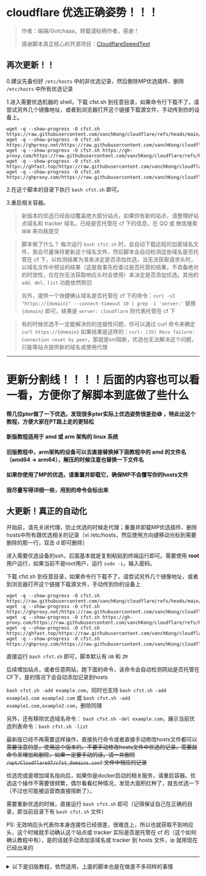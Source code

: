 # cloudflare 优选正确姿势！！！

> 作者：端端/Gotchaaa，转载请标明作者，感谢！
> 
> 感谢脚本真正核心的开源项目：[CloudflareSpeedTest](https://github.com/XIU2/CloudflareSpeedTest)

## 再次更新！！
0.建议先备份好 `/etc/hosts` 中的非优选记录，然后删除MP优选插件、删除 `/etc/hosts` 中所有优选记录

1.进入需要优选机器的 shell，下载 cfst.sh 到任意目录，如果命令行下载不了，请尝试另外几个镜像地址，或者到浏览器打开这个链接下载源文件，手动传到你的设备上。
```
wget -q --show-progress -O cfst.sh https://raw.githubusercontent.com/vanchKong/cloudflare/refs/heads/main/cfst.sh
wget -q --show-progress -O cfst.sh https://ghproxy.net/https://raw.githubusercontent.com/vanchKong/cloudflare/refs/heads/main/cfst.sh
wget -q --show-progress -O cfst.sh https://gh-proxy.com/https://raw.githubusercontent.com/vanchKong/cloudflare/refs/heads/main/cfst.sh
wget -q --show-progress -O cfst.sh https://ghfast.top/https://raw.githubusercontent.com/vanchKong/cloudflare/refs/heads/main/cfst.sh
wget -q --show-progress -O cfst.sh https://ghproxy.com/https://raw.githubusercontent.com/vanchKong/cloudflare/refs/heads/main/cfst.sh
```

2.在这个脚本的目录下执行 `bash cfst.sh` 即可。

3.重启相关容器。

> 新版本的优选已经自动覆盖绝大部分站点，如果你有新的站点，请整理好站点域名和 tracker 域名，已经是否托管在 cf 下的信息，在 QQ 或 微信搜索 `端端` 来向我提交

> 脚本做了什么？
> 每次运行 `bash cfst.sh` 时，会自动下载远程的加密域名文件，我会尽量保持更新这个域名文件，然后脚本会自动检测这些域名是否托管在 cf 下，以检测结果为准来决定是否添加优选，当无法获取请求头时，以域名文件中预设的结果（这是我事先检查过是否托管的结果，不具备绝对的时效性，仅在你无法获取响应头时会使用）来决定是否添加优选。其他的 `add、del、list` 功能依然照旧

> 另外，提供一个快捷确认域名是否托管在 cf 下的命令：`curl -sI "https://{domain}" --connect-timeout 10 | grep -i 'server:'`
> 替换 `{domain}` 即可，结果是 `server: cloudflare` 则代表托管在 cf 下

> 有的时候优选不一定能解决你的连接性问题，你可以通过 curl 命令来确定
> `curl https://{domain}`
> 如果结果是这样的：`curl: (35) Recv failure: Connection reset by peer`，那就是sni阻断，优选也无法解决这个问题，只能等站点提供新的域名或使用代理


------------------
# 更新分割线！！！！后面的内容也可以看一看，方便你了解脚本到底做了些什么



#### 帮几位pter做了一下优选，发现很多pter实际上优选姿势很差劲😅 ，特此出这个教程，方便大家在PT路上走的更轻松
#### 新版教程适用于 amd 或 arm 架构的 linux 系统
#### 旧版教程中，arm架构的设备可以去直接替换掉下面教程中的 amd 的文件名（amd64 -> arm64），解压的时候注意也替换一下文件名
#### 如果你使用了MP的优选，请重置并卸载它，确保MP不会覆写你的hosts文件
#### 我尽量写得详细一些，用到的命令会标出来

## 大更新！真正的自动化

开始前，请先关闭代理，防止优选的时候走代理；重置并卸载MP优选插件、删除hosts中所有跟优选相关的记录（vi /etc/hosts，然后使用方向键移动光标到需要删除的那一行，双击 d 即可删除）

进入需要优选设备的ssh，后面基本就是复制粘贴到终端运行即可。需要使用 **root** 用户运行，如果当前不是root用户，运行 `sudo -i`，输入密码。

下载 cfst.sh 到任意目录，如果命令行下载不了，请尝试另外几个镜像地址，或者到浏览器打开这个链接下载源文件，手动传到你的设备上

```
wget -q --show-progress -O cfst.sh https://raw.githubusercontent.com/vanchKong/cloudflare/refs/heads/main/cfst.sh
wget -q --show-progress -O cfst.sh https://ghproxy.net/https://raw.githubusercontent.com/vanchKong/cloudflare/refs/heads/main/cfst.sh
wget -q --show-progress -O cfst.sh https://gh-proxy.com/https://raw.githubusercontent.com/vanchKong/cloudflare/refs/heads/main/cfst.sh
wget -q --show-progress -O cfst.sh https://ghfast.top/https://raw.githubusercontent.com/vanchKong/cloudflare/refs/heads/main/cfst.sh
wget -q --show-progress -O cfst.sh https://ghproxy.com/https://raw.githubusercontent.com/vanchKong/cloudflare/refs/heads/main/cfst.sh
```

直接运行 `bash cfst.sh` 即可，脚本默认有 `UB` 和 `ZM`

后续增加站点，或者任意网站，跑下面的命令，该命令会自动检测网站是否托管在CF下，是的情况下会自动添加记录到hosts

`bash cfst.sh -add example.com`，同时也支持 `bash cfst.sh -add example1.com example2.com` 或 `bash cfst.sh -add example1.com,example2.com`，删除同理

另外，还有移除优选域名命令： `bash cfst.sh -del example.com`，展示当前优选列表命令：`bash cfst.sh -list`

最新版已经不再需要这样操作，直接执行命令或者直接手动修改hosts文件都可以
~~需要注意的是，使用这个版本的，不要手动修改hosts文件中优选的记录，需要敲命令来增加和删除，如果一定要手动的话，请一并删除 `/opt/CloudflareST/cfst_domains.conf` 文件中相应的记录~~

优选完或是增加域名指向后，如果你是docker启动的相关服务，请重启容器。优选这个操作不需要很频繁，偶尔看看红种情况，发现大面积红种了，就去优选一下（不过也可能被运营商直接阻断了）。

需要重新优选的时候，直接运行 `bash cfst.sh` 即可（记得保证自己在正确的目录，即当前目录下有 `bash cfst.sh` 文件）

PS: 无效响应头代表你本身连接性已经很差，很难连上，所以也就获取不到响应头，这个时候就手动确认这个站点或 tracker 实际是否是托管在 cf 的（这个如何确认教程中有），是的话就手动添加该域名或 tracker 到 hosts 文件，ip 就用现在已经出来的

--- 
<details>
  <summary>以下是旧版教程，依然适用，上面的脚本也是在做差不多同样的事情</summary>

- ### 安装 CloudflareST
> 一般我会把它装在 /opt 目录下，当然，如果你知道自己在做什么，你可以按照自己的习惯来，OK，首先切换到 opt 目录、创建文件夹
> 
> `cd /opt`
> 
> `mkdir CloudflareST && cd CloudflareST`
>
> 然后下载CloudflareST压缩包
>
> `wget -N https://github.com/XIU2/CloudflareSpeedTest/releases/download/v2.2.5/CloudflareST_linux_amd64.tar.gz`
>
> 如果你是在国内网络环境中下载，那么请使用下面这几个镜像加速之一：
>
> `wget -N https://ghp.ci/https://github.com/XIU2/CloudflareSpeedTest/releases/download/v2.2.5/CloudflareST_linux_amd64.tar.gz`
>
> `wget -N https://ghproxy.net/https://github.com/XIU2/CloudflareSpeedTest/releases/download/v2.2.5/CloudflareST_linux_amd64.tar.gz`
>
> `wget -N https://gh-proxy.com/https://github.com/XIU2/CloudflareSpeedTest/releases/download/v2.2.5/CloudflareST_linux_amd64.tar.gz`
> 
> `wget -N https://ghproxy.cc/https://github.com/XIU2/CloudflareSpeedTest/releases/download/v2.2.5/CloudflareST_linux_amd64.tar.gz`
>
> 如果下载失败的话，尝试删除 -N 参数（如果是为了更新，则记得提前删除旧压缩包 `rm CloudflareST_linux_amd64.tar.gz` ）
>
> 解压
>
> `tar -zxf CloudflareST_linux_amd64.tar.gz`
>
> 赋予目录执行权限
>
> `cd .. && chmod +x CloudflareST && cd CloudflareST`

- ### 如何判断哪些站点可以添加优选IP指向
> 任意打开一个站点，打开控制台切换至 `网络/network` 选项，保证筛选器选择的是 `全部`，刷新网页，在 `网络/network` 选项翻到第一个请求，找到 `响应标头/Response Header`，在里面找 `server`，如果 `server` 是 `cloudflare`，则代表该域名可以添加到 `hosts` 文件当中（注意，当前地址栏中是二级域名就添加二级域名，是顶级域名就添加顶级域名，不要自作聪明）。
> 
> 关于tracker：有些站点的 tracker 挂靠在cf下，有些没有，你可以手动添加一个种子下载，查看具体的 tracker 域名是什么（同样，是二级域名就复制二级域名，是顶级域名就复制顶级域名），将域名复制粘贴到浏览器打开，重复刚刚上面对于站点的步骤即可。

- ### 准备 hosts 初始文件，这里你需要会如何在linux中编辑保存文件
> 你需要编辑的文件是 `/etc/hosts`，一般命令是 `vi /etc/hosts`，进入文件后，按 `i` 进入编辑模式，按 `Esc` 退出编辑模式，退出编辑模式后按 `:wq` 保存退出，按 `:q!` 不保存强制退出
>
> 如果你之前优选过，但是不知道自己在做什么或者比较模棱两可，建议清空自己的优选（注意！不是清空整个hosts文件），以下基于你已经清空的情况
>
> 比如一个站点的域名是 abc.com，经过你的检查，它挂靠在cf下，你可以先随便写个ip，类似这样
>
> `1.1.1.1 abc.com`
>
> 注意中间是有空格的！
>
> 为了方便整理，打个比方这个abc站点的tracker域名是 t.abc.com，且同样挂靠在cf下，那么我们可以这样写
>
> `1.1.1.1 abc.com t.abc.com`

- ### 最后，开始优选
> `bash /opt/CloudflareST/cfst_hosts.sh`
>
> 第一次运行此脚本，会让你填写一个ip，该ip就填写你之前随便写的一个ip，这里就填写 `1.1.1.1`
>
> 接下来就会正常进行优选，并替换掉所有和你填写ip匹配的记录
>
> 后续添加站点：确认好域名是挂靠在cf下之后，将该域名添加到hosts文件，编辑保存即可
>
> 如果你是docker启动的qb、tr、mp、iyuu，优选后，建议重启这些容器。优选周期其实可以拉的很长，所以重启也不会很频繁


</details>
